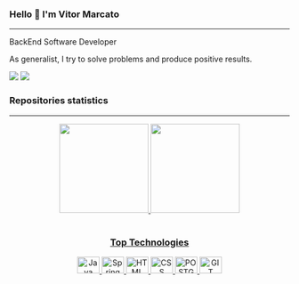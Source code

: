 ### Hello 👋   I'm Vitor Marcato 

---

BackEnd Software Developer

As generalist, I try to solve problems and produce positive results.

<a href="https://www.linkedin.com/in/vitormarcato/" target="_blank"><img src="https://img.shields.io/badge/-LinkedIn-%230077B5?style=for-the-badge&logo=linkedin&logoColor=white" target="_blank"></a> 
<a href = "mailto:vitor.marcatof@gmail.com"><img src="https://img.shields.io/badge/-Gmail-%23333?style=for-the-badge&logo=gmail&logoColor=white" target="_blank"></a>



### Repositories statistics
---
<div align="center">
  <a href="https://github.com/vitormarcato">
  <img height="160em" src="https://github-readme-stats.vercel.app/api?username=vitormarcato&show_icons=true&theme=github_dark&include_all_commits=true&count_private=true"/>
  <img height="160em" src="https://github-readme-stats.vercel.app/api/top-langs/?username=vitormarcato&layout=compact&langs_count=7&theme=github_dark"/>  
</div>
  
<div align="center"><br>
 <h3>Top Technologies</h3>
<img alt="Java" height="30" width="40" src="https://cdn.jsdelivr.net/gh/devicons/devicon/icons/java/java-original-wordmark.svg"/>
<img alt="Spring" height="30" width="40" src="https://cdn.jsdelivr.net/gh/devicons/devicon/icons/spring/spring-original.svg" />
<img alt="HTML" height="30" width="40" src="https://cdn.jsdelivr.net/gh/devicons/devicon/icons/html5/html5-plain-wordmark.svg" />
<img alt="CSS" height="30" width="40" src="https://cdn.jsdelivr.net/gh/devicons/devicon/icons/css3/css3-plain-wordmark.svg" />
<img alt="POSTGRESQL" height="30" width="40" src="https://cdn.jsdelivr.net/gh/devicons/devicon/icons/postgresql/postgresql-plain-wordmark.svg" />
<img alt="GIT" height="30" width="40" src="https://cdn.jsdelivr.net/gh/devicons/devicon/icons/git/git-plain.svg" />
</div>
